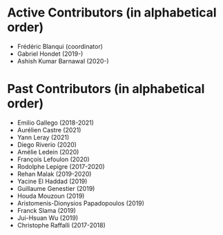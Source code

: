 Active Contributors (in alphabetical order)
===========================================

- Frédéric Blanqui (coordinator)
- Gabriel Hondet (2019-)
- Ashish Kumar Barnawal (2020-)

Past Contributors (in alphabetical order)
=========================================

- Emilio Gallego (2018-2021)
- Aurélien Castre (2021)
- Yann Leray (2021)
- Diego Riverio (2020)
- Amélie Ledein (2020)
- François Lefoulon (2020)
- Rodolphe Lepigre (2017-2020)
- Rehan Malak (2019-2020)
- Yacine El Haddad (2019)
- Guillaume Genestier (2019)
- Houda Mouzoun (2019)
- Aristomenis-Dionysios Papadopoulos (2019)
- Franck Slama (2019)
- Jui-Hsuan Wu (2019)
- Christophe Raffalli (2017-2018)
